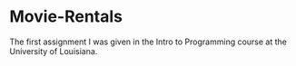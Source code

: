 # Movie-Rentals
The first assignment I was given in the Intro to Programming course at the University of Louisiana.
